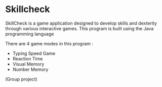 # Skillcheck
SkillCheck is a game application designed to develop skills and dexterity through various interactive games. This program is built using the Java programming language

There are 4 game modes in this program :
- Typing Speed ​​Game
- Reaction Time
- Visual Memory
- Number Memory

(Group project)
